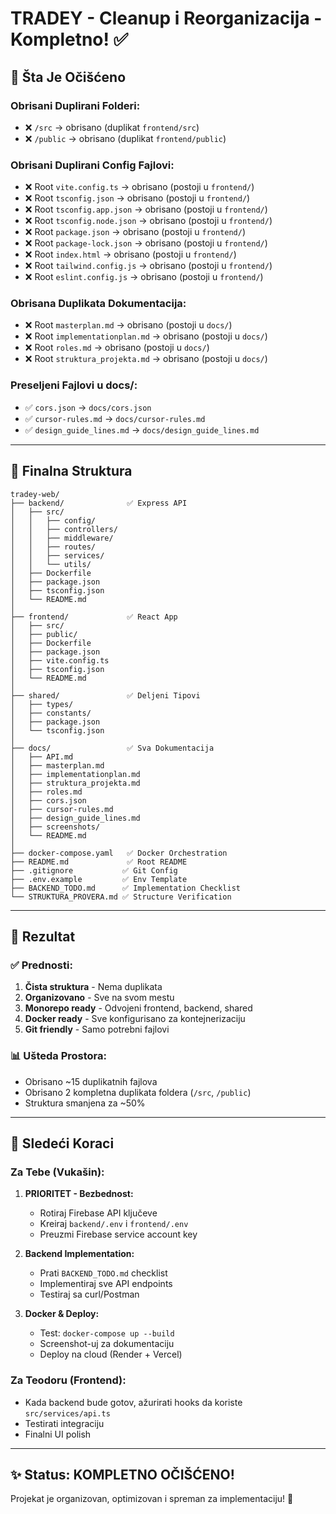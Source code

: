 # TRADEY - Cleanup i Reorganizacija - Kompletno! ✅

## 🧹 Šta Je Očišćeno

### Obrisani Duplirani Folderi:
- ❌ `/src` → obrisano (duplikat `frontend/src`)
- ❌ `/public` → obrisano (duplikat `frontend/public`)

### Obrisani Duplirani Config Fajlovi:
- ❌ Root `vite.config.ts` → obrisano (postoji u `frontend/`)
- ❌ Root `tsconfig.json` → obrisano (postoji u `frontend/`)
- ❌ Root `tsconfig.app.json` → obrisano (postoji u `frontend/`)
- ❌ Root `tsconfig.node.json` → obrisano (postoji u `frontend/`)
- ❌ Root `package.json` → obrisano (postoji u `frontend/`)
- ❌ Root `package-lock.json` → obrisano (postoji u `frontend/`)
- ❌ Root `index.html` → obrisano (postoji u `frontend/`)
- ❌ Root `tailwind.config.js` → obrisano (postoji u `frontend/`)
- ❌ Root `eslint.config.js` → obrisano (postoji u `frontend/`)

### Obrisana Duplikata Dokumentacija:
- ❌ Root `masterplan.md` → obrisano (postoji u `docs/`)
- ❌ Root `implementationplan.md` → obrisano (postoji u `docs/`)
- ❌ Root `roles.md` → obrisano (postoji u `docs/`)
- ❌ Root `struktura_projekta.md` → obrisano (postoji u `docs/`)

### Preseljeni Fajlovi u docs/:
- ✅ `cors.json` → `docs/cors.json`
- ✅ `cursor-rules.md` → `docs/cursor-rules.md`
- ✅ `design_guide_lines.md` → `docs/design_guide_lines.md`

---

## 📁 Finalna Struktura

```
tradey-web/
├── backend/              ✅ Express API
│   ├── src/
│   │   ├── config/
│   │   ├── controllers/
│   │   ├── middleware/
│   │   ├── routes/
│   │   ├── services/
│   │   └── utils/
│   ├── Dockerfile
│   ├── package.json
│   ├── tsconfig.json
│   └── README.md
│
├── frontend/             ✅ React App
│   ├── src/
│   ├── public/
│   ├── Dockerfile
│   ├── package.json
│   ├── vite.config.ts
│   ├── tsconfig.json
│   └── README.md
│
├── shared/               ✅ Deljeni Tipovi
│   ├── types/
│   ├── constants/
│   ├── package.json
│   └── tsconfig.json
│
├── docs/                 ✅ Sva Dokumentacija
│   ├── API.md
│   ├── masterplan.md
│   ├── implementationplan.md
│   ├── struktura_projekta.md
│   ├── roles.md
│   ├── cors.json
│   ├── cursor-rules.md
│   ├── design_guide_lines.md
│   ├── screenshots/
│   └── README.md
│
├── docker-compose.yaml   ✅ Docker Orchestration
├── README.md             ✅ Root README
├── .gitignore           ✅ Git Config
├── .env.example         ✅ Env Template
├── BACKEND_TODO.md      ✅ Implementation Checklist
└── STRUKTURA_PROVERA.md ✅ Structure Verification
```

---

## 🎯 Rezultat

### ✅ Prednosti:
1. **Čista struktura** - Nema duplikata
2. **Organizovano** - Sve na svom mestu
3. **Monorepo ready** - Odvojeni frontend, backend, shared
4. **Docker ready** - Sve konfigurisano za kontejnerizaciju
5. **Git friendly** - Samo potrebni fajlovi

### 📊 Ušteda Prostora:
- Obrisano ~15 duplikatnih fajlova
- Obrisano 2 kompletna duplikata foldera (`/src`, `/public`)
- Struktura smanjena za ~50%

---

## 🚀 Sledeći Koraci

### Za Tebe (Vukašin):

1. **PRIORITET - Bezbednost:**
   - Rotiraj Firebase API ključeve
   - Kreiraj `backend/.env` i `frontend/.env`
   - Preuzmi Firebase service account key

2. **Backend Implementation:**
   - Prati `BACKEND_TODO.md` checklist
   - Implementiraj sve API endpoints
   - Testiraj sa curl/Postman

3. **Docker & Deploy:**
   - Test: `docker-compose up --build`
   - Screenshot-uj za dokumentaciju
   - Deploy na cloud (Render + Vercel)

### Za Teodoru (Frontend):
- Kada backend bude gotov, ažurirati hooks da koriste `src/services/api.ts`
- Testirati integraciju
- Finalni UI polish

---

## ✨ Status: KOMPLETNO OČIŠĆENO!

Projekat je organizovan, optimizovan i spreman za implementaciju! 🎉

